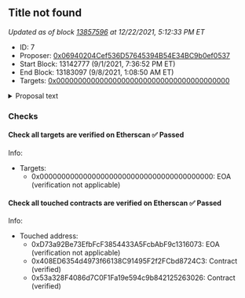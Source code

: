## Title not found

_Updated as of block [13857596](https://etherscan.io/block/13857596) at 12/22/2021, 5:12:33 PM ET_

- ID: 7
- Proposer: [0x06940204Cef536D57645394B54E34BC9b0ef0537](https://etherscan.io/address/0x06940204Cef536D57645394B54E34BC9b0ef0537)
- Start Block: 13142777 (9/1/2021, 7:36:52 PM ET)
- End Block: 13183097 (9/8/2021, 1:08:50 AM ET)
- Targets: [0x0000000000000000000000000000000000000000](https://etherscan.io/address/0x0000000000000000000000000000000000000000#code)

<details>
  <summary>Proposal text</summary>

> ""
</details>

### Checks
#### Check all targets are verified on Etherscan ✅ Passed
  




Info:
- Targets:
    - 0x0000000000000000000000000000000000000000: EOA (verification not applicable)

#### Check all touched contracts are verified on Etherscan ✅ Passed
  




Info:
- Touched address:
    - 0xD73a92Be73EfbFcF3854433A5FcbAbF9c1316073: EOA (verification not applicable)
    - 0x408ED6354d4973f66138C91495F2f2FCbd8724C3: Contract (verified)
    - 0x53a328F4086d7C0F1Fa19e594c9b842125263026: Contract (verified)
